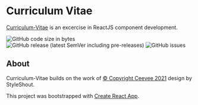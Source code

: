 Curriculum Vitae
================

[Curriculum-Vitae](https://coreybailey07.github.io/curriculum-vitae) is an excercise in ReactJS component development.

![GitHub code size in bytes](https://img.shields.io/github/languages/code-size/coreybailey07/curriculum-vitae)
![GitHub release (latest SemVer including pre-releases)](https://img.shields.io/github/v/release/coreybailey07/curriculum-vitae?include_prereleases)
![GitHub issues](https://img.shields.io/github/issues/coreybailey07/curriculum-vitae)

## About

Curriculum-Vitae builds on the work of [© Copyright Ceevee 2021](LICENSE.txt) design by StyleShout.

This project was bootstrapped with [Create React App](https://github.com/facebook/create-react-app).
